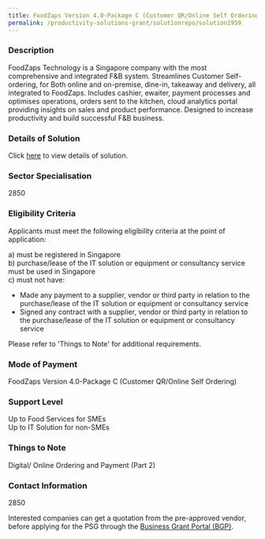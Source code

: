 ```yaml
---
title: FoodZaps Version 4.0-Package C (Customer QR/Online Self Ordering)
permalink: /productivity-solutions-grant/solutionrepo/solution1959
---
```


### Description

FoodZaps Technology is a Singapore company with the most comprehensive and integrated F&B system. Streamlines Customer Self-ordering, for Both online and on-premise, dine-in, takeaway and delivery, all integrated to FoodZaps. Includes cashier, ewaiter, payment processes and optimises operations, orders sent to the kitchen, cloud analytics portal providing insights on sales and product performance. Designed to increase productivity and build successful F&B business.

### Details of Solution

Click <a href='FoodZaps Technology Pte Ltd' target='_blank' rel='noopener'>here</a> to view details of solution.

### Sector Specialisation

 2850 

### Eligibility Criteria

Applicants must meet the following eligibility criteria at the point of application:

a) must be registered in Singapore <br>
b) purchase/lease of the IT solution or equipment or consultancy service must be used in Singapore <br>
c) must not have:
- Made any payment to a supplier, vendor or third party in relation to the purchase/lease of the IT solution or equipment or consultancy service
- Signed any contract with a supplier, vendor or third party in relation to the purchase/lease of the IT solution or equipment or consultancy service

Please refer to 'Things to Note' for additional requirements.

### Mode of Payment
FoodZaps Version 4.0-Package C (Customer QR/Online Self Ordering)

### Support Level
Up to Food Services for SMEs <br>
Up to IT Solution for non-SMEs

### Things to Note
Digital/ Online Ordering and Payment (Part 2)

### Contact Information
2850

Interested companies can get a quotation from the pre-approved vendor, before applying for the PSG through the <a target='_blank' rel='noopener' href='https://www.businessgrants.gov.sg/'>Business Grant Portal (BGP)</a>.
